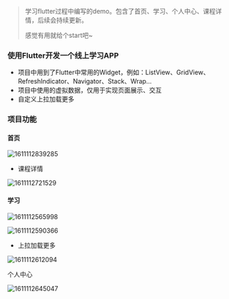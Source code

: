 > 学习flutter过程中编写的demo。包含了首页、学习、个人中心、课程详情，后续会持续更新。
>
> 感觉有用就给个start吧~

### 使用Flutter开发一个线上学习APP

- 项目中用到了Flutter中常用的Widget，例如：ListView、GridView、RefreshIndicator、Navigator、Stack、Wrap...
- 项目中使用的虚拟数据，仅用于实现页面展示、交互
- 自定义上拉加载更多

### 项目功能

#### 首页

![1611112839285](C:\Users\EDZ\AppData\Roaming\Typora\typora-user-images\1611112839285.png)

- 课程详情

![1611112721529](C:\Users\EDZ\AppData\Roaming\Typora\typora-user-images\1611112721529.png)

#### 学习

![1611112565998](C:\Users\EDZ\AppData\Roaming\Typora\typora-user-images\1611112565998.png)

![1611112590366](C:\Users\EDZ\AppData\Roaming\Typora\typora-user-images\1611112590366.png)

- 上拉加载更多

![1611112612094](C:\Users\EDZ\AppData\Roaming\Typora\typora-user-images\1611112612094.png)

个人中心

![1611112645047](C:\Users\EDZ\AppData\Roaming\Typora\typora-user-images\1611112645047.png)